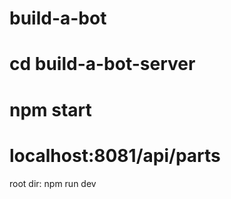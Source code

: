 # build-a-bot

# cd build-a-bot-server
# npm start
# localhost:8081/api/parts

root dir: npm run dev